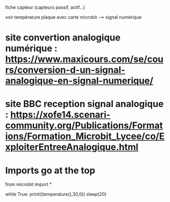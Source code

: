 fiche capteur (capteurs passif, actif...)

voir température plaque avec carte microbit -->  signal numérique

# site convertion analogique numérique :  https://www.maxicours.com/se/cours/conversion-d-un-signal-analogique-en-signal-numerique/

# site BBC reception signal analogique :   https://xofe14.scenari-community.org/Publications/Formations/Formation_Microbit_Lycee/co/ExploiterEntreeAnalogique.html



# Imports go at the top
from microbit import *



while True:
    print((temperature(),30,0))
    sleep(20)

